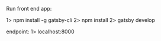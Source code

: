 Run front end app:

1> npm install -g gatsby-cli
2> npm install
2> gatsby develop

endpoint:
1> localhost:8000